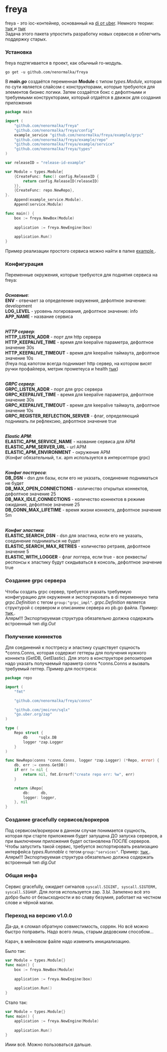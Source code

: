 # freya

<p> 
freya - это ioc-контейнер, основанный на <a href="https://github.com/uber-go/dig"> di от uber</a>.
Немного теории: 
<a href="https://habr.com/ru/post/321344/"> тык </a> и
<a href="https://habr.com/ru/post/131993/"> тык </a>
<br>
Задача этого пакета упростить разработку новых сервисов и облегчить поддержку старых.

</p>

<p>

### Установка

freya подтягивается в проект, как обычный го-модуль.

```shell
go get -u github.com/nenormalka/freya
```

В ***main.go*** создаётся переменная **Module** с типом *types.Module*, которая по сути является
слайсом с конструкторами, которые требуются для элементов бизнес логики. Затем создаётся бокс
с дефолтными и требуемыми конструкторами, который отдаётся в движок для создания
приложения

```go
package main

import (
    "github.com/nenormalka/freya"
    "github.com/nenormalka/freya/config"
    example_service "github.com/nenormalka/freya/example/grpc"
    "github.com/nenormalka/freya/example/repo"
    "github.com/nenormalka/freya/example/service"
    "github.com/nenormalka/freya/types"
)

var releaseID = "release-id-example"

var Module = types.Module{
    {CreateFunc: func() config.ReleaseID {
        return config.ReleaseID(releaseID)
    }},
    {CreateFunc: repo.NewRepo},
}.
    Append(example_service.Module).
    Append(service.Module)

func main() {
    box := freya.NewBox(Module)
    
    application := freya.NewEngine(box)
    
    application.Run()	
}
```

Пример реализации простого сервиса можно найти в папке <a href="https://github.com/nenormalka/freya/-/blob/master/example/main.go"> example </a>.
</p>

<p>

### Конфигурация

Переменные окружения, которые требуются для поднятия сервиса на freya:
<br>
<br>

***Основные***:
<br>
**ENV** - отвечает за определение окружения, дефолтное значение: development<br>
**LOG_LEVEL** - уровень логирования, дефолтное значение: info<br>
**APP_NAME** - название сервиса
<br>
<br>

***HTTP сервер***:
<br>
**HTTP_LISTEN_ADDR** - порт для http сервера<br>
**HTTP_KEEPALIVE_TIME** - время для keepalive параметра, дефолтное значение 30s<br>
**HTTP_KEEPALIVE_TIMEOUT** - время для keepalive таймаута, дефолтное значение 10s <br>
(freya под капотом всегда поднимает http сервер, на котором висят ручки профайлера, метрик прометеуса и health [тык](https://github.com/nenormalka/freya/-/blob/master/http/server.go#L31))
<br>
<br>

***GRPC сервер***:
<br>
**GRPC_LISTEN_ADDR** - порт для grpc сервера<br>
**GRPC_KEEPALIVE_TIME** - время для keepalive параметра, дефолтное значение 30s<br>
**GRPC_KEEPALIVE_TIMEOUT** - время для keepalive таймаута, дефолтное значение 10s<br>
**GRPC_REGISTER_REFLECTION_SERVER** - флаг, определяющий поднимать ли рефлексию, дефолтное значение true
<br>
<br>

***Elastic APM***:
<br>
**ELASTIC_APM_SERVICE_NAME** - название сервиса для APM<br>
**ELASTIC_APM_SERVER_URL** - url APM<br>
**ELASTIC_APM_ENVIRONMENT** - окружение APM<br>
(Конфиг обязательный, т.к. apm используется в интерсепторе grpc)
<br>
<br>

***Конфиг постгреса***:
<br>
**DB_DSN** - dsn для базы, если его не указать, соединение подниматься не будет<br>
**DB_MAX_OPEN_CONNECTIONS** - количество открытых коннектов, дефолтное значение 25<br>
**DB_MAX_IDLE_CONNECTIONS** - количество коннектов в режиме ожидания, дефолтное значение 25<br>
**DB_CONN_MAX_LIFETIME** - время жизни коннекта, дефолтное значение 5m
<br>
<br>

***Конфиг эластика***:
<br>
**ELASTIC_SEARCH_DSN** - dsn для эластика, если его не указать, соединение подниматься не будет<br>
**ELASTIC_SEARCH_MAX_RETRIES** - количество ретраев, дефолтное значение 5<br>
**ELASTIC_WITH_LOGGER** - флаг логгера, если true - все реквесты/респонсы к эластику будут скидываться в консоль, дефолтное значение true<br>
</p>

<p>

### Создание grpc сервера

Чтобы создать grpc сервер, требуется указать требуемую конфигурацию для окружения и экспортировать в di 
переменную типа *grpc.Definition* с тегом `group:"grpc_impl"`. *grpc.Definition* является структурой 
с сервером и описанием сервера из pb.go файла. Пример: 
<a href="https://github.com/nenormalka/freya/-/blob/master/example/grpc/server.go#L22"> тык </a>.
<br>
Алярм!!! Экспортируемая структура обязательно должна содержать встроенный тип *dig.Out*

</p>

<p>

### Получение коннектов

Для соединений к постгресу и эластику существует сущность *conns.Conns, которая содержит геттеры
для получения нужного коннекта (GetDB, GetElastic). Для этого в конструкторе репозитория надо указать получаемый параметр
conns *conns.Conns и вызвать требуемый геттер. Пример для постгреса:

```go
package repo

import (
    "fmt"

    "github.com/nenormalka/freya/conns"

    "github.com/jmoiron/sqlx"
    "go.uber.org/zap"
)

type (
    Repo struct {
        db     *sqlx.DB
        logger *zap.Logger
    }
)

func NewRepo(conns *conns.Conns, logger *zap.Logger) (*Repo, error) {
	db, err := conns.GetDB()
	if err != nil {
		return nil, fmt.Errorf("create repo err: %w", err)
	}

	return &Repo{
		db:     db,
		logger: logger,
	}, nil
}
```

</p>

<p>

### Создание gracefully сервисов/воркеров

Под сервисом/воркером в данном случае понимается сущность, которая при старте приложения будет запущена
ДО запуска серверов, а при выключении приложения будет остановлена ПОСЛЕ серверов. Чтобы запустить 
такой сервис, требуется экспортировать реализацию интерфейса *types.Runnable* с тегом `group:"services"`. 
Пример: <a href="https://github.com/nenormalka/freya/-/blob/master/example/service/service.go"> тык </a>.
<br>
Алярм!!! Экспортируемая структура обязательно должна содержать встроенный тип *dig.Out*

</p>

<p>

### Общая инфа

Сервис gracefully, ожидает сигналов `syscall.SIGINT, syscall.SIGTERM, syscall.SIGHUP`. Для логов 
используется zap.
З.Ы. Запилено всё это добро было от безысходности и во славу безумия, работает на честном
слове и чёрной магии.

</p>

### Переход на версию v1.0.0
Да-да, я сломал обратную совместимость, соррян. Но всё можно быстро поправить. 
Надо всего лишь, старым дедовским способом...

Карач, в мейновом файле надо изменить инициализацию.

Было так:
```go
var Module = types.Module{}
func main() {
    box := freya.NewBox(Module)
    
    application := freya.NewEngine(box)
    
    application.Run()	
}
```

Стало так:
```go
var Module = types.Module{}
func main() {
    application := freya.NewEngine(Module)
    
    application.Run()	
}
```

Ииии всё. Можно пользоваться дальше.